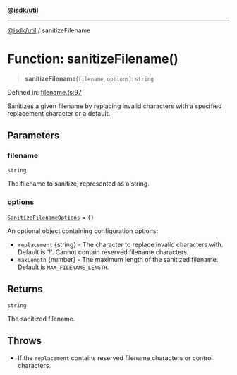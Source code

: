 [**@isdk/util**](../README.md)

***

[@isdk/util](../globals.md) / sanitizeFilename

# Function: sanitizeFilename()

> **sanitizeFilename**(`filename`, `options`): `string`

Defined in: [filename.ts:97](https://github.com/isdk/util.js/blob/337b47688186bc271c622eb5b7ca550ac681e127/src/filename.ts#L97)

Sanitizes a given filename by replacing invalid characters with a specified replacement character or a default.

## Parameters

### filename

`string`

The filename to sanitize, represented as a string.

### options

[`SanitizeFilenameOptions`](../interfaces/SanitizeFilenameOptions.md) = `{}`

An optional object containing configuration options:
  - `replacement` {string} - The character to replace invalid characters with. Default is '!'. Cannot contain reserved filename characters.
  - `maxLength` {number} - The maximum length of the sanitized filename. Default is `MAX_FILENAME_LENGTH`.

## Returns

`string`

The sanitized filename.

## Throws

- If the `replacement` contains reserved filename characters or control characters.
